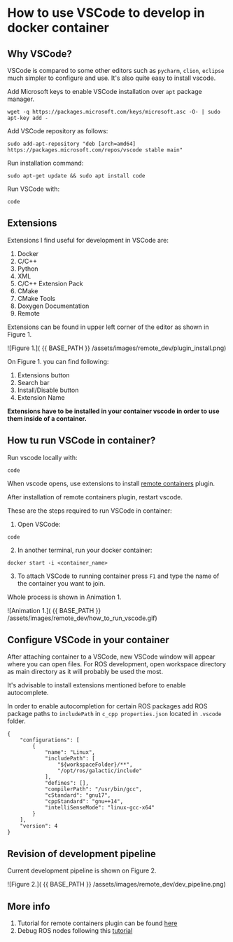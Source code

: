 # How to use VSCode to develop in docker container 

## Why VSCode? 

VSCode is compared to some other editors such as `pycharm`, `clion`, `eclipse` much simpler to configure and use. 
It's also quite easy to install vscode. 

Add Microsoft keys to enable VSCode installation over `apt` package manager. 
```
wget -q https://packages.microsoft.com/keys/microsoft.asc -O- | sudo apt-key add -
```
Add VSCode repository as follows: 
```
sudo add-apt-repository "deb [arch=amd64] https://packages.microsoft.com/repos/vscode stable main"
```
Run installation command: 
```
sudo apt-get update && sudo apt install code
```

Run VSCode with: 
```
code
```

## Extensions 

Extensions I find useful for development in VSCode are: 
1. Docker 
2. C/C++
3. Python 
4. XML 
5. C/C++ Extension Pack 
6. CMake 
7. CMake Tools 
8. Doxygen Documentation 
9. Remote 

Extensions can be found in upper left corner of the editor as shown in Figure 1. 

![Figure 1.]( {{ BASE_PATH }} /assets/images/remote_dev/plugin_install.png)

On Figure 1. you can find following: 
1. Extensions button 
2. Search bar
3. Install/Disable button
4. Extension Name


**Extensions have to be installed in your container vscode in order to use them inside of a container.**

## How tu run VSCode in container? 

Run vscode locally with: 
```
code
```

When vscode opens, use extensions to install [remote containers](https://www.google.com/search?channel=fs&client=ubuntu&q=remote+containers+) plugin.

After installation of remote containers plugin, restart vscode. 

These are the steps required to run VSCode in container: 

1. Open VSCode: 
```
code
```

2. In another terminal, run your docker container: 
```
docker start -i <container_name> 
```

3. To attach VSCode to running container press `F1` and type the name of the container you want to join. 


Whole process is shown in Animation 1. 

![Animation 1.]( {{ BASE_PATH }} /assets/images/remote_dev/how_to_run_vscode.gif)

## Configure VSCode in your container

After attaching container to a VSCode, new VSCode window will appear where you can open files. 
For ROS development, open workspace directory as main directory as it will probably be used the most. 

It's advisable to install extensions mentioned before to enable autocomplete.

In order to enable autocompletion for certain ROS packages add ROS package paths to 
`includePath` in `c_cpp properties.json` located in `.vscode` folder. 

```
{
    "configurations": [
        {
            "name": "Linux",
            "includePath": [
                "${workspaceFolder}/**", 
                "/opt/ros/galactic/include"
            ],
            "defines": [],
            "compilerPath": "/usr/bin/gcc",
            "cStandard": "gnu17",
            "cppStandard": "gnu++14",
            "intelliSenseMode": "linux-gcc-x64"
        }
    ],
    "version": 4
}
```

## Revision of development pipeline 

Current development pipeline is shown on Figure 2. 

![Figure 2.]( {{ BASE_PATH }} /assets/images/remote_dev/dev_pipeline.png)


## More info 

1. Tutorial for remote containers plugin can be found [here](https://marketplace.visualstudio.com/items?itemName=ms-vscode-remote.remote-containers)
2. Debug ROS nodes following this [tutorial](https://github.com/ms-iot/vscode-ros/blob/master/doc/debug-support.md)

